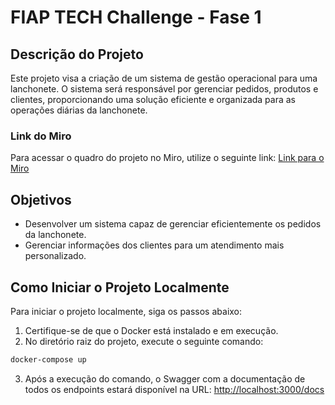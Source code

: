 # FIAP TECH Challenge - Fase 1

## Descrição do Projeto

Este projeto visa a criação de um sistema de gestão operacional para uma lanchonete. O sistema será responsável por gerenciar pedidos, produtos e clientes, proporcionando uma solução eficiente e organizada para as operações diárias da lanchonete.

### Link do Miro
Para acessar o quadro do projeto no Miro, utilize o seguinte link:
[Link para o Miro](https://miro.com/app/board/uXjVKsfHiGQ=/?share_link_id=811298959386)

## Objetivos

- Desenvolver um sistema capaz de gerenciar eficientemente os pedidos da lanchonete.
- Gerenciar informações dos clientes para um atendimento mais personalizado.

## Como Iniciar o Projeto Localmente

Para iniciar o projeto localmente, siga os passos abaixo:

1. Certifique-se de que o Docker está instalado e em execução.
2. No diretório raiz do projeto, execute o seguinte comando:

```bash
docker-compose up
```

3. Após a execução do comando, o Swagger com a documentação de todos os endpoints estará disponível na URL:
   [http://localhost:3000/docs](http://localhost:3000/docs)
